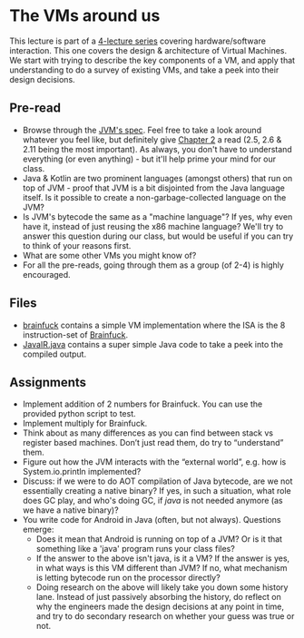 # The VMs around us
This lecture is part of a [4-lecture series](..) covering hardware/software interaction. This one covers the design & architecture of Virtual Machines. We start with trying to describe the key components of a VM, and apply that understanding to do a survey of existing VMs, and take a peek into their design decisions.

## Pre-read
* Browse through the [JVM's spec](https://docs.oracle.com/javase/specs/jvms/se8/html/). Feel free to take a look around whatever you feel like, but definitely give [Chapter 2](https://docs.oracle.com/javase/specs/jvms/se8/html/jvms-2.html) a read (2.5, 2.6 & 2.11 being the most important). As always, you don't have to understand everything (or even anything) - but it'll help prime your mind for our class.
* Java & Kotlin are two prominent languages (amongst others) that run on top of JVM - proof that JVM is a bit disjointed from the Java language itself. Is it possible to create a non-garbage-collected language on the JVM?
* ⁠Is JVM's bytecode the same as a "machine language"? If yes, why even have it, instead of just reusing the x86 machine language? We'll try to answer this question during our class, but would be useful if you can try to think of your reasons first.
* ⁠What are some other VMs you might know of?
* ⁠For all the pre-reads, going through them as a group (of 2-4) is highly encouraged.

## Files
* [brainfuck](brainfuck) contains a simple VM implementation where the ISA is the 8 instruction-set of [Brainfuck](https://en.wikipedia.org/wiki/Brainfuck).
* [JavaIR.java](JavaIR.java) contains a super simple Java code to take a peek into the compiled output.

## Assignments
* Implement addition of 2 numbers for Brainfuck. You can use the provided python script to test.
* Implement multiply for Brainfuck.
* Think about as many differences as you can find between stack vs register based machines. Don’t just read them, do try to “understand” them.
* Figure out how the JVM interacts with the “external world”, e.g. how is System.io.println implemented?
* Discuss: if we were to do AOT compilation of Java bytecode, are we not essentially creating a native binary? If yes, in such a situation, what role does GC play, and who's doing GC, if _java_ is not needed anymore (as we have a native binary)?
* You write code for Android in Java (often, but not always). Questions emerge:
    - Does it mean that Android is running on top of a JVM? Or is it that something like a 'java' program runs your class files?
    - If the answer to the above isn't java, is it a VM? If the answer is yes, in what ways is this VM different than JVM? If no, what mechanism is letting bytecode run on the processor directly?
    - Doing research on the above will likely take you down some history lane. Instead of just passively absorbing the history, do reflect on why the engineers made the design decisions at any point in time, and try to do secondary research on whether your guess was true or not.
